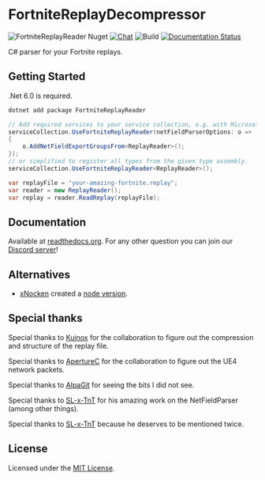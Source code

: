 # FortniteReplayDecompressor

![FortniteReplayReader Nuget](https://img.shields.io/nuget/v/FortniteReplayReader?color=brightgreen)
[![Chat](https://img.shields.io/badge/chat-on%20discord-7289da.svg)](https://discord.gg/p5CMqJC)
![Build](https://github.com/Shiqan/FortniteReplayDecompressor/workflows/Build/badge.svg)
[![Documentation Status](https://readthedocs.org/projects/fortnitereplaydecompressor/badge/?version=latest)](https://fortnitereplaydecompressor.readthedocs.io/en/latest/?badge=latest)

C# parser for your Fortnite replays.

## Getting Started

.Net 6.0 is required.

```powershell
dotnet add package FortniteReplayReader
```

```csharp
// Add required services to your service collection, e.g. with Microsoft.Extensions.DependencyInjection
serviceCollection.UseFortniteReplayReader(netFieldParserOptions: o =>
{
    o.AddNetFieldExportGroupsFrom<ReplayReader>();
});
// or simplified to register all types from the given type assembly.
serviceCollection.UseFortniteReplayReader<ReplayReader>();

var replayFile = "your-amazing-fortnite.replay";
var reader = new ReplayReader();
var replay = reader.ReadReplay(replayFile);
```

## Documentation
Available at [readthedocs.org](https://fortnitereplaydecompressor.readthedocs.io/en/latest/?badge=latest). For any other question you can join our [Discord server](https://discord.gg/p5CMqJC)!

## Alternatives
- [xNocken](https://github.com/xNocken/replay-reader) created a [node version](https://www.npmjs.com/package/fortnite-replay-parser).

## Special thanks
Special thanks to [Kuinox](https://github.com/Kuinox/ChartsNite) for the collaboration to figure out the compression and structure of the replay file.

Special thanks to [ApertureC](https://github.com/ApertureC/) for the collaboration to figure out the UE4 network packets.

Special thanks to [AlpaGit](https://github.com/AlpaGit) for seeing the bits I did not see.

Special thanks to [SL-x-TnT](https://github.com/SL-x-TnT) for his amazing work on the NetFieldParser (among other things).

Special thanks to [SL-x-TnT](https://github.com/SL-x-TnT) because he deserves to be mentioned twice.

## License
Licensed under the [MIT License](LICENSE).

